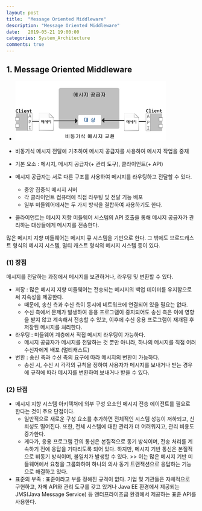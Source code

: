 ```yaml
---
layout: post
title:  "Message Oriented Middleware"
description: "Message Oriented Middleware"
date:   2019-05-21 19:00:00
categories: System_Architecture
comments: true
---
```

## 1. Message Oriented Middleware
- ![Message Oriented Middleware](../../assets/System_Architecture/14.PNG)

- 비동기식 메시지 전달에 기초하여 메시지 공급자를 사용하여 메시지 작업을 중재
- 기본 요소 : 메시지, 메시지 공급자(+ 관리 도구), 클라이언트(+ API)
- 메시지 공급자는 서로 다른 구조를 사용하여 메시지를 라우팅하고 전달할 수 있다.
  - 중앙 집중식 메시지 서버
  - 각 클라이언트 컴퓨터에 직접 라우팅 및 전달 기능 배포
  - 일부 미들웨어에서는 두 가지 방식을 결합하여 사용하기도 한다.
- 클라이언트는 메시지 지향 미들웨어 시스템의 API 호출을 통해 메시지 공급자가 관리하는 대상들에게 메시지를 전송한다.

많은 메시지 지향 미들웨어는 메시지 큐 시스템을 기반으로 한다.
그 밖에도 브로드캐스트 형식의 메시지 시스템, 멀티 캐스트 형식의 메시지 시스템 등이 있다.

### (1) 장점
메시지를 전달하는 과정에서 메시지를 보관하거나, 라우팅 및 변환할 수 있다.
- 저장 : 많은 메시지 지향 미들웨어는 전송되는 메시지의 백업 데이터를 유지함으로써 지속성을 제공한다.
  - 때문에, 송신 측과 수신 측이 동시에 네트워크에 연결되어 있을 필요는 없다.
  - 수신 측에서 문제가 발생하여 응용 프로그램이 중지되어도 송신 측은 이에 영향을 받지 않고 계속해서 전송할 수 있고, 이후에 수신 응용 프로그램이 재개된 후 저장된 메시지를 처리한다.
- 라우팅 : 미들웨어 계층에서 직접 메시지 라우팅이 가능하다.
  - 메시지 공급자가 메시지를 전달하는 것 뿐만 아니라, 하나의 메시지를 직접 여러 수신자에게 배포 (멀티캐스트)
- 변환 : 송신 측과 수신 측의 요구에 따라 메시지의 변환이 가능하다.
  - 송신 시, 수신 시 각각의 규칙을 정하여 사용자가 메시지를 보내거나 받는 경우에 규칙에 따라 메시지를 변환하여 보내거나 받을 수 있다.

### (2) 단점
- 메시지 지향 시스템 아키텍쳐에 외부 구성 요소인 메시지 전송 에이전트를 필요로 한다는 것이 주요 단점이다.
  - 일반적으로 새로운 구성 요소를 추가하면 전체적인 시스템 성능이 저하되고, 신뢰성도 떨어진다. 또한, 전체 시스템에 대한 관리가 더 어려워지고, 관리 비용도 증가한다.
  - 게다가, 응용 프로그램 간의 통신은 본질적으로 동기 방식이며, 전송 처리를 계속하기 전에 응답을 기다리도록 되어 있다. 하지만, 메시지 기반 통신은 본질적으로 비동기 방식이며, 불일치가 발생할 수 있다. >> 이는 많은 메시지 기반 미들웨어에서 요청을 그룹화하여 하나의 의사 동기 트랜잭션으로 응답하는 기능으로 해결하고 있다.
- 표준의 부족 : 표준이라고 부를 정해진 규격이 없다. 기업 및 기관들은 자체적으로 구현하고, 자체 API와 관리 도구를 갖고 있거나 Java EE 환경에서 제공되는 JMS(Java Message Service) 등 엔터프라이즈급 환경에서 제공하는 표준 API를 사용한다.
